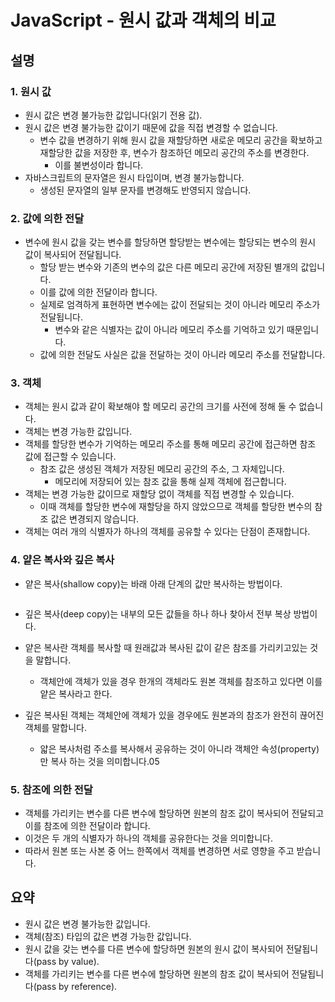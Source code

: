 # JavaScript - 원시 값과 객체의 비교

## 설명

### 1. 원시 값

- 원시 값은 변경 불가능한 값입니다(읽기 전용 값).
- 원시 값은 변경 불가능한 값이기 때문에 값을 직접 변경할 수 없습니다.
  - 변수 값을 변경하기 위해 원시 값을 재할당하면 새로운 메모리 공간을 확보하고 재할당한 값을 저장한 후, 변수가 참조하던 메모리 공간의 주소를 변경한다.
    - 이를 불변성이라 합니다.
- 자바스크립트의 문자열은 원시 타입이며, 변경 불가능합니다.
  - 생성된 문자열의 일부 문자를 변경해도 반영되지 않습니다.

### 2. 값에 의한 전달

- 변수에 원시 값을 갖는 변수를 할당하면 할당받는 변수에는 할당되는 변수의 원시 값이 복사되어 전달됩니다.
  - 할당 받는 변수와 기존의 변수의 값은 다른 메모리 공간에 저장된 별개의 값입니다.
  - 이를 값에 의한 전달이라 합니다.
  - 실제로 엄격하게 표현하면 변수에는 값이 전달되는 것이 아니라 메모리 주소가 전달됩니다.
    - 변수와 같은 식별자는 값이 아니라 메모리 주소를 기억하고 있기 때문입니다.
  - 값에 의한 전달도 사실은 값을 전달하는 것이 아니라 메모리 주소를 전달합니다.

### 3. 객체

- 객체는 원시 값과 같이 확보해야 할 메모리 공간의 크기를 사전에 정해 둘 수 없습니다.
- 객체는 변경 가능한 값입니다.
- 객체를 할당한 변수가 기억하는 메모리 주소를 통해 메모리 공간에 접근하면 참조 값에 접근할 수 있습니다.
  - 참조 값은 생성된 객체가 저장된 메모리 공간의 주소, 그 자체입니다.
    - 메모리에 저장되어 있는 참조 값을 통해 실제 객체에 접근합니다.
- 객체는 변경 가능한 값이므로 재할당 없이 객체를 직접 변경할 수 있습니다.
  - 이때 객체를 할당한 변수에 재할당을 하지 않았으므로 객체를 할당한 변수의 참조 값은 변경되지 않습니다.
- 객체는 여러 개의 식별자가 하나의 객체를 공유할 수 있다는 단점이 존재합니다.

### 4. 얕은 복사와 깊은 복사

- 얕은 복사(shallow copy)는 바래 아래 단계의 값만 복사하는 방법이다.

```js

```

- 깊은 복사(deep copy)는 내부의 모든 값들을 하나 하나 찾아서 전부 복상 방법이다.

- 얕은 복사란 객체를 복사할 때 원래값과 복사된 값이 같은 참조를 가리키고있는 것을 말합니다.
  - 객체안에 객체가 있을 경우 한개의 객체라도 원본 객체를 참조하고 있다면 이를 얕은 복사라고 한다.
- 깊은 복사된 객체는 객체안에 객체가 있을 경우에도 원본과의 참조가 완전히 끊어진 객체를 말합니다.
  - 얇은 복사처럼 주소를 복사해서 공유하는 것이 아니라 객체안 속성(property)만 복사 하는 것을 의미합니다.05

### 5. 참조에 의한 전달

- 객체를 가리키는 변수를 다른 변수에 할당하면 원본의 참조 값이 복사되어 전달되고 이를 참조에 의한 전달이라 합니다.
- 이것은 두 개의 식별자가 하나의 객체를 공유한다는 것을 의미합니다.
- 따라서 원본 또는 사본 중 어느 한쪽에서 객체를 변경하면 서로 영향을 주고 받습니다.

## 요약

- 원시 값은 변경 불가능한 값입니다.
- 객체(참조) 타입의 값은 변경 가능한 값입니다.
- 원시 값을 갖는 변수를 다른 변수에 할당하면 원본의 원시 값이 복사되어 전달됩니다(pass by value).
- 객체를 가리키는 변수를 다른 변수에 할당하면 원본의 참조 값이 복사되어 전달됩니다(pass by reference).
